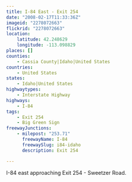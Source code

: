 ```yaml
---
title: I-84 East - Exit 254
date: "2008-02-17T11:33:36Z"
imageid: "2278072663"
flickrid: "2278072663"
location:
    latitude: 42.248629
    longitude: -113.098829
places: []
counties:
    - Cassia County|Idaho|United States
countries:
    - United States
states:
    - Idaho|United States
highwaytypes:
    - Interstate Highway
highways:
    - I-84
tags:
    - Exit 254
    - Big Green Sign
freewayJunctions:
    - milepost: "253.71"
      freewayName: I-84
      freewaySlug: i84-idaho
      description: Exit 254

---
```

I-84 east approaching Exit 254 - Sweetzer Road.